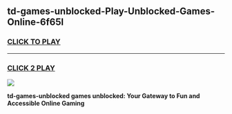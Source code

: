 
## td-games-unblocked-Play-Unblocked-Games-Online-6f65l
<h3>
<a href="https://premium76.site?title=td-games-unblocked&ref=25A">CLICK TO PLAY</a></h3>
<hr>

<h3>
<a href="https://premium76.site?title=td-games-unblocked&ref=25A">CLICK 2 PLAY</a>
  
</h3>

<a href="https://premium76.site?title=td-games-unblocked&ref=25A"><img src="https://clearcache.store/games.png"></a>


**td-games-unblocked games unblocked: Your Gateway to Fun and Accessible Online Gaming**
